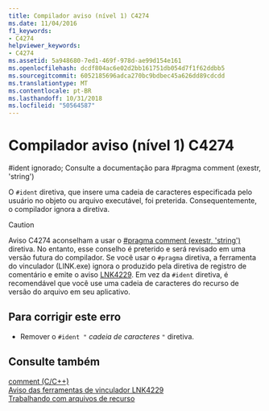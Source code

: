 ```yaml
---
title: Compilador aviso (nível 1) C4274
ms.date: 11/04/2016
f1_keywords:
- C4274
helpviewer_keywords:
- C4274
ms.assetid: 5a948680-7ed1-469f-978d-ae99d154e161
ms.openlocfilehash: dcdf804ac6e02d2bb161751db054d7f1f62ddbb5
ms.sourcegitcommit: 6052185696adca270bc9bdbec45a626dd89cdcdd
ms.translationtype: MT
ms.contentlocale: pt-BR
ms.lasthandoff: 10/31/2018
ms.locfileid: "50564587"
---
```

# <a name="compiler-warning-level-1-c4274"></a>Compilador aviso (nível 1) C4274

\#ident ignorado; Consulte a documentação para #pragma comment (exestr, 'string')

O `#ident` diretiva, que insere uma cadeia de caracteres especificada pelo usuário no objeto ou arquivo executável, foi preterida. Consequentemente, o compilador ignora a diretiva.

> [!CAUTION]
>  Aviso C4274 aconselham a usar o [#pragma comment (exestr, 'string')](../../preprocessor/comment-c-cpp.md) diretiva. No entanto, esse conselho é preterido e será revisado em uma versão futura do compilador. Se você usar o `#pragma` diretiva, a ferramenta do vinculador (LINK.exe) ignora o produzido pela diretiva de registro de comentário e emite o aviso [LNK4229](../../error-messages/tool-errors/linker-tools-warning-lnk4229.md). Em vez da `#ident` diretiva, é recomendável que você use uma cadeia de caracteres do recurso de versão do arquivo em seu aplicativo.

## <a name="to-correct-this-error"></a>Para corrigir este erro

- Remover o `#ident "` *cadeia de caracteres* `"` diretiva.

## <a name="see-also"></a>Consulte também

[comment (C/C++)](../../preprocessor/comment-c-cpp.md)<br/>
[Aviso das ferramentas de vinculador LNK4229](../../error-messages/tool-errors/linker-tools-warning-lnk4229.md)<br/>
[Trabalhando com arquivos de recurso](../../windows/working-with-resource-files.md)